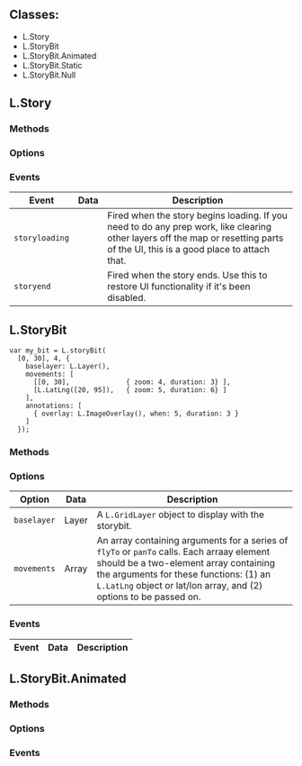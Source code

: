 ## Classes:
  - L.Story
  - L.StoryBit
  - L.StoryBit.Animated
  - L.StoryBit.Static
  - L.StoryBit.Null

## L.Story

### Methods

### Options

### Events

Event          | Data | Description
---------------|------|-------------
`storyloading` |      | Fired when the story begins loading. If you need to do any prep work, like clearing other layers off the map or resetting parts of the UI, this is a good place to attach that.
`storyend`     |      | Fired when the story ends. Use this to restore UI functionality if it's been disabled.


## L.StoryBit

```
var my_bit = L.storyBit(
  [0, 30], 4, {
    baselayer: L.Layer(),
    movements: [
      [[0, 30],              { zoom: 4, duration: 3} ],
      [L.LatLng([20, 95]),   { zoom: 5, duration: 6} ]
    ],
    annotations: [
      { overlay: L.ImageOverlay(), when: 5, duration: 3 }
    ]
  });
```

### Methods

### Options

Option      | Data  | Description
------------|-------|-------------------------------------------
`baselayer` | Layer | A `L.GridLayer` object to display with the storybit.
`movements` | Array | An array containing arguments for a series of `flyTo` or `panTo` calls. Each arraay element should be a two-element array containing the arguments for these functions: (1) an `L.LatLng` object or lat/lon array, and (2) options to be passed on.

### Events

Event | Data | Description
------|------|-------------


## L.StoryBit.Animated

### Methods

### Options

### Events
